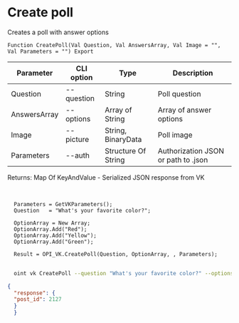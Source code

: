 ﻿---
sidebar_position: 4
---

# Create poll
 Creates a poll with answer options



`Function CreatePoll(Val Question, Val AnswersArray, Val Image = "", Val Parameters = "") Export`

  | Parameter | CLI option | Type | Description |
  |-|-|-|-|
  | Question | --question | String | Poll question |
  | AnswersArray | --options | Array of String | Array of answer options |
  | Image | --picture | String, BinaryData | Poll image |
  | Parameters | --auth | Structure Of String | Authorization JSON or path to .json |

  
  Returns:  Map Of KeyAndValue - Serialized JSON response from VK

<br/>




```bsl title="Code example"
  Parameters = GetVKParameters();
  Question   = "What's your favorite color?";
  
  OptionArray = New Array;
  OptionArray.Add("Red");
  OptionArray.Add("Yellow");
  OptionArray.Add("Green");
  
  Result = OPI_VK.CreatePoll(Question, OptionArray, , Parameters);
```



```sh title="CLI command example"
    
  oint vk CreatePoll --question "What's your favorite color?" --options %options% --picture %picture% --auth "GetVKParameters()"

```

```json title="Result"
{
  "response": {
  "post_id": 2127
  }
  }
```
